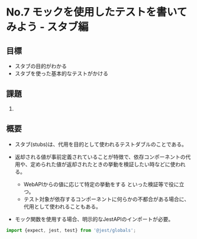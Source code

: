 # No.7 モックを使用したテストを書いてみよう - スタブ編

## 目標
- スタブの目的がわかる
- スタブを使った基本的なテストがかける

## 課題
1. 

## 概要
- スタブ(stubs)は、代用を目的として使われるテストダブルのことである。
- 返却される値が事前定義されていることが特徴で、依存コンポーネントの代用や、定められた値が返却されたときの挙動を検証したい時などに使われる。
  - WebAPIからの値に応じて特定の挙動をする といった検証等で役に立つ。
  - テスト対象が依存するコンポーネントに何らかの不都合がある場合に、代用として使われることもある。

- モック関数を使用する場合、明示的なJestAPIのインポートが必要。
```typescript
import {expect, jest, test} from '@jest/globals';
```